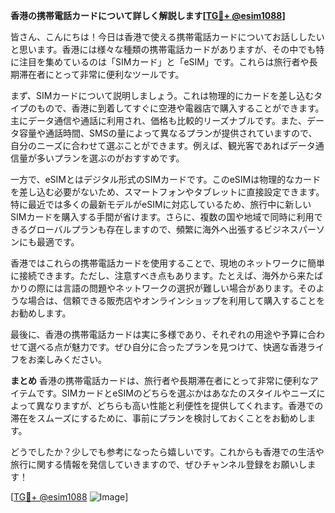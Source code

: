 **香港の携帯電話カードについて詳しく解説します[[TG💪+ @esim1088](https://t.me/s/esim1088)]**

皆さん、こんにちは！今日は香港で使える携帯電話カードについてお話ししたいと思います。香港には様々な種類の携帯電話カードがありますが、その中でも特に注目を集めているのは「SIMカード」と「eSIM」です。これらは旅行者や長期滞在者にとって非常に便利なツールです。

まず、SIMカードについて説明しましょう。これは物理的にカードを差し込むタイプのもので、香港に到着してすぐに空港や電器店で購入することができます。主にデータ通信や通話に利用され、価格も比較的リーズナブルです。また、データ容量や通話時間、SMSの量によって異なるプランが提供されていますので、自分のニーズに合わせて選ぶことができます。例えば、観光客であればデータ通信量が多いプランを選ぶのがおすすめです。

一方で、eSIMとはデジタル形式のSIMカードです。このeSIMは物理的なカードを差し込む必要がないため、スマートフォンやタブレットに直接設定できます。特に最近では多くの最新モデルがeSIMに対応しているため、旅行中に新しいSIMカードを購入する手間が省けます。さらに、複数の国や地域で同時に利用できるグローバルプランも存在しますので、頻繁に海外へ出張するビジネスパーソンにも最適です。

香港ではこれらの携帯電話カードを使用することで、現地のネットワークに簡単に接続できます。ただし、注意すべき点もあります。たとえば、海外から来たばかりの際には言語の問題やネットワークの選択が難しい場合があります。そのような場合は、信頼できる販売店やオンラインショップを利用して購入することをお勧めします。

最後に、香港の携帯電話カードは実に多様であり、それぞれの用途や予算に合わせて選べる点が魅力です。ぜひ自分に合ったプランを見つけて、快適な香港ライフをお楽しみください。

**まとめ**
香港の携帯電話カードは、旅行者や長期滞在者にとって非常に便利なアイテムです。SIMカードとeSIMのどちらを選ぶかはあなたのスタイルやニーズによって異なりますが、どちらも高い性能と利便性を提供してくれます。香港での滞在をスムーズにするために、事前にプランを検討しておくことをお勧めします。

どうでしたか？少しでも参考になったら嬉しいです。これからも香港での生活や旅行に関する情報を発信していきますので、ぜひチャンネル登録をお願いします！

[[TG💪+ @esim1088](https://t.me/s/esim1088) ![Image](https://i.postimg.cc/Y0z9fWf4/image.png)]
